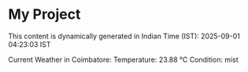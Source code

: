 # My Project

This content is dynamically generated in Indian Time (IST): 2025-09-01 04:23:03 IST


Current Weather in Coimbatore:
Temperature: 23.88 °C
Condition: mist
